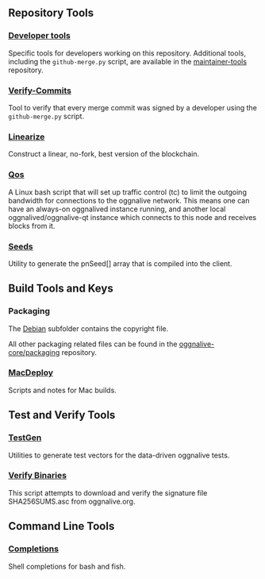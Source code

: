 Repository Tools
---------------------

### [Developer tools](/contrib/devtools) ###
Specific tools for developers working on this repository.
Additional tools, including the `github-merge.py` script, are available in the [maintainer-tools](https://github.com/oggnalive-core/oggnalive-maintainer-tools) repository.

### [Verify-Commits](/contrib/verify-commits) ###
Tool to verify that every merge commit was signed by a developer using the `github-merge.py` script.

### [Linearize](/contrib/linearize) ###
Construct a linear, no-fork, best version of the blockchain.

### [Qos](/contrib/qos) ###

A Linux bash script that will set up traffic control (tc) to limit the outgoing bandwidth for connections to the oggnalive network. This means one can have an always-on oggnalived instance running, and another local oggnalived/oggnalive-qt instance which connects to this node and receives blocks from it.

### [Seeds](/contrib/seeds) ###
Utility to generate the pnSeed[] array that is compiled into the client.

Build Tools and Keys
---------------------

### Packaging ###
The [Debian](/contrib/debian) subfolder contains the copyright file.

All other packaging related files can be found in the [oggnalive-core/packaging](https://github.com/oggnalive-core/packaging) repository.

### [MacDeploy](/contrib/macdeploy) ###
Scripts and notes for Mac builds.

Test and Verify Tools
---------------------

### [TestGen](/contrib/testgen) ###
Utilities to generate test vectors for the data-driven oggnalive tests.

### [Verify Binaries](/contrib/verifybinaries) ###
This script attempts to download and verify the signature file SHA256SUMS.asc from oggnalive.org.

Command Line Tools
---------------------

### [Completions](/contrib/completions) ###
Shell completions for bash and fish.
